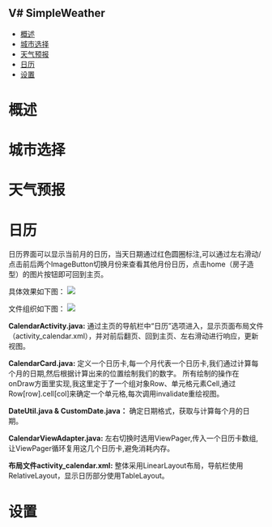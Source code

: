 V# SimpleWeather
---------------
<!-- TOC -->

- [概述](#概述)
- [城市选择](#城市选择)
- [天气预报](#天气预报)
- [日历](#日历)
- [设置](#设置)

<!-- /TOC -->
# 概述
# 城市选择
# 天气预报
# 日历
日历界面可以显示当前月的日历，当天日期通过红色圆圈标注,可以通过左右滑动/点击前后两个ImageButton切换月份来查看其他月份日历，点击home（房子造型）的图片按钮即可回到主页。

具体效果如下图：
![](http://simpleweather.oss-cn-beijing.aliyuncs.com/18-7-25/33619403.jpg)

文件组织如下图：
![](http://simpleweather.oss-cn-beijing.aliyuncs.com/18-7-25/6912410.jpg)

**CalendarActivity.java:**
通过主页的导航栏中“日历”选项进入，显示页面布局文件（activity_calendar.xml），并对前后翻页、回到主页、左右滑动进行响应，更新视图。

**CalendarCard.java:**
定义一个日历卡,每一个月代表一个日历卡,我们通过计算每个月的日期,然后根据计算出来的位置绘制我们的数字。  所有绘制的操作在onDraw方面里实现,我这里定于了一个组对象Row、单元格元素Cell,通过Row[row].cell[col]来确定一个单元格,每次调用invalidate重绘视图。

**DateUtil.java & CustomDate.java：**
确定日期格式，获取与计算每个月的日期。

**CalendarViewAdapter.java:**
左右切换时选用ViewPager,传入一个日历卡数组,让ViewPager循环复用这几个日历卡,避免消耗内存。

**布局文件activity_calendar.xml:**
整体采用LinearLayout布局，导航栏使用RelativeLayout，显示日历部分使用TableLayout。
# 设置
